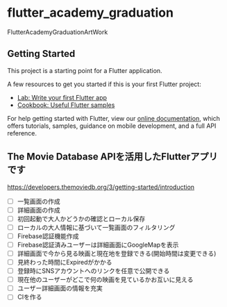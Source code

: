 # flutter_academy_graduation

FlutterAcademyGraduationArtWork

## Getting Started

This project is a starting point for a Flutter application.

A few resources to get you started if this is your first Flutter project:

- [Lab: Write your first Flutter app](https://flutter.dev/docs/get-started/codelab)
- [Cookbook: Useful Flutter samples](https://flutter.dev/docs/cookbook)

For help getting started with Flutter, view our
[online documentation](https://flutter.dev/docs), which offers tutorials,
samples, guidance on mobile development, and a full API reference.

## The Movie Database APIを活用したFlutterアプリです


https://developers.themoviedb.org/3/getting-started/introduction

- [ ] 一覧画面の作成
- [ ] 詳細画面の作成
- [ ] 初回起動で大人かどうかの確認とローカル保存
- [ ] ローカルの大人情報に基づいて一覧画面のフィルタリング
- [ ] Firebase認証機能作成
- [ ] Firebase認証済みユーザーは詳細画面にGoogleMapを表示
- [ ] 詳細画面で今から見る映画と現在地を登録できる(開始時間は変更できる)
- [ ] 見終わった時間にExpiredがかかる
- [ ] 登録時にSNSアカウントへのリンクを任意で公開できる
- [ ] 現在他のユーザーがどこで何の映画を見ているかお互いに見える
- [ ] ユーザー詳細画面の情報を充実
- [ ] CIを作る
